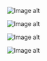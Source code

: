 ![Image alt](https://github.com/OlehStelmakh/PartyInvites/blob/master/ShopOnline/MainPage.png)

![Image alt](https://github.com/OlehStelmakh/PartyInvites/blob/master/ShopOnline/RsvpForm.png)

![Image alt](https://github.com/OlehStelmakh/PartyInvites/blob/master/ShopOnline/Thanks.png)

![Image alt](https://github.com/OlehStelmakh/PartyInvites/blob/master/ShopOnline/List.png)
